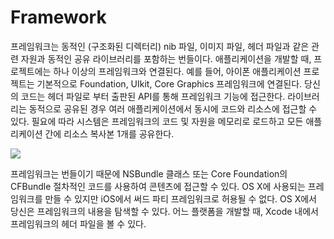 # Framework

프레임워크는 동적인 \(구조화된 디렉터리\) nib 파일, 이미지 파일, 헤더 파일과 같은 관련 자원과 동적인 공유 라이브러리를 포함하는 번들이다. 애플리케이션을 개발할 때, 프로젝트에는 하나 이상의 프레임워크와 연결된다. 예를 들어, 아이폰 애플리케이션 프로젝트는 기본적으로 Foundation, UIkit, Core Graphics 프레임워크에 연결된다. 당신의 코드는 헤더 파일로 부터 출판된 API를 통해 프레임워크 기능에 접근한다. 라이브러리는 동적으로 공유된 경우 여러 애플리케이션에서 동시에 코드와 리소스에 접근할 수 있다. 필요에 따라 시스템은 프레임워크의 코드 및 자원을 메모리로 로드하고 모든 애플리케이션 간에 리소스 복사본 1개를 공유한다.

![](file:///Users/BLU/TIL/iOS/Cocoa-Core-Competencies/Images/framework_2x.png?lastModify=1572840724)

프레임워크는 번들이기 때문에 NSBundle 클래스 또는 Core Foundation의 CFBundle 절차적인 코드를 사용하여 콘텐츠에 접근할 수 있다. OS X에 사용되는 프레임워크를 만들 수 있지만 iOS에서 써드 파티 프레임워크로 허용될 수 없다. OS X에서 당신은 프레임워크의 내용을 탐색할 수 있다. 어느 플랫폼을 개발할 때, Xcode 내에서 프레임워크의 헤더 파일을 볼 수 있다.

